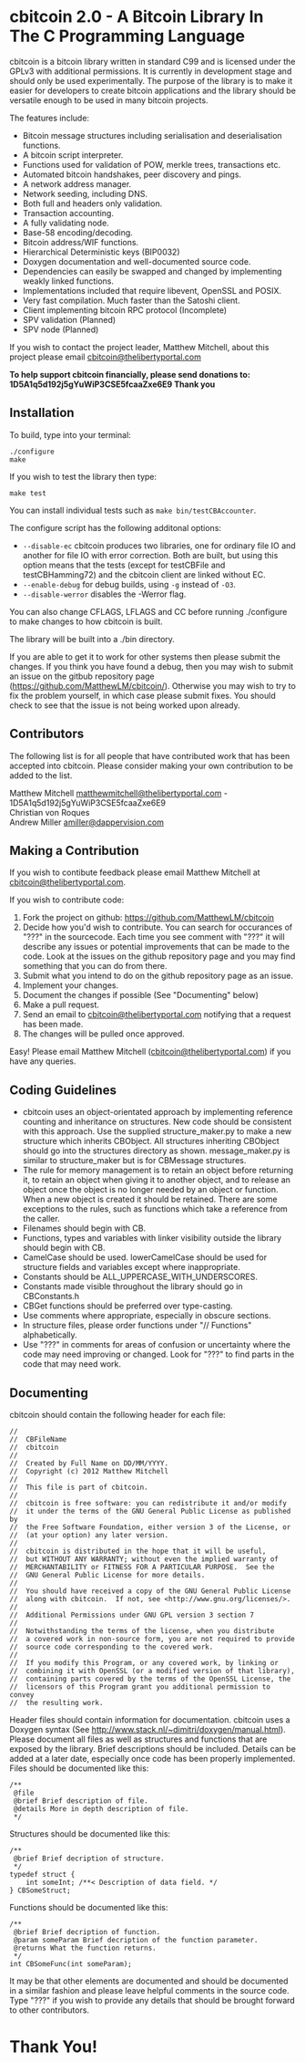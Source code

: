 cbitcoin 2.0 - A Bitcoin Library In The C Programming Language
==========================================================

cbitcoin is a bitcoin library written in standard C99 and is licensed under the GPLv3 with additional permissions. It is currently in development stage and should only be used experimentally. The purpose of the library is to make it easier for developers to create bitcoin applications and the library should be versatile enough to be used in many bitcoin projects.

The features include:

* Bitcoin message structures including serialisation and deserialisation functions.
* A bitcoin script interpreter.
* Functions used for validation of POW, merkle trees, transactions etc.
* Automated bitcoin handshakes, peer discovery and pings.
* A network address manager.
* Network seeding, including DNS.
* Both full and headers only validation.
* Transaction accounting.
* A fully validating node.
* Base-58 encoding/decoding.
* Bitcoin address/WIF functions.
* Hierarchical Deterministic keys (BIP0032)
* Doxygen documentation and well-documented source code.
* Dependencies can easily be swapped and changed by implementing weakly linked functions.
* Implementations included that require libevent, OpenSSL and POSIX.
* Very fast compilation. Much faster than the Satoshi client.
* Client implementing bitcoin RPC protocol (Incomplete)
* SPV validation (Planned)
* SPV node (Planned)

If you wish to contact the project leader, Matthew Mitchell, about this project please email cbitcoin@thelibertyportal.com

**To help support cbitcoin financially, please send donations to: 1D5A1q5d192j5gYuWiP3CSE5fcaaZxe6E9 Thank you**

Installation
------------

To build, type into your terminal:

    ./configure
    make

If you wish to test the library then type:

    make test

You can install individual tests such as `make bin/testCBAccounter`.

The configure script has the following additonal options:

 * `--disable-ec` cbitcoin produces two libraries, one for ordinary file IO and another for file IO with error correction. Both are built, but using this option means that the tests (except for testCBFile and testCBHamming72) and the cbitcoin client are linked without EC.
 * `--enable-debug` for debug builds, using `-g` instead of `-O3`.
 * `--disable-werror` disables the -Werror flag.

You can also change CFLAGS, LFLAGS and CC before running ./configure to make changes to how cbitcoin is built.

The library will be built into a ./bin directory.

If you are able to get it to work for other systems then please submit the changes. If you think you have found a debug, then you may wish to submit an issue on the gitbub repository page (https://github.com/MatthewLM/cbitcoin/). Otherwise you may wish to try to fix the problem yourself, in which case please submit fixes. You should check to see that the issue is not being worked upon already.

Contributors
------------

The following list is for all people that have contributed work that has been accepted into cbitcoin. Please consider making your own contribution to be added to the list.

Matthew Mitchell <matthewmitchell@thelibertyportal.com> - 1D5A1q5d192j5gYuWiP3CSE5fcaaZxe6E9  
Christian von Roques  
Andrew Miller <amiller@dappervision.com>

Making a Contribution
---------------------

If you wish to contibute feedback please email Matthew Mitchell at cbitcoin@thelibertyportal.com.

If you wish to contribute code:

1. Fork the project on github: https://github.com/MatthewLM/cbitcoin
2. Decide how you'd wish to contribute. You can search for occurances of "???" in the sourcecode. Each time you see comment with "???" it will describe any issues or potential improvements that can be made to the code. Look at the issues on the github repository page and you may find something that you can do from there.
3. Submit what you intend to do on the github repository page as an issue.
4. Implement your changes.
5. Document the changes if possible (See "Documenting" below)
6. Make a pull request.
7. Send an email to cbitcoin@thelibertyportal.com notifying that a request has been made.
8. The changes will be pulled once approved.

Easy! Please email Matthew Mitchell (cbitcoin@thelibertyportal.com) if you have any queries.

Coding Guidelines
-----------------

* cbitcoin uses an object-orientated approach by implementing reference counting and inheritance on structures. New code should be consistent with this approach. Use the supplied structure_maker.py to make a new structure which inherits CBObject. All structures inheriting CBObject should go into the structures directory as shown. message_maker.py is similar to structure_maker but is for CBMessage structures.
* The rule for memory management is to retain an object before returning it, to retain an object when giving it to another object, and to release an object once the object is no longer needed by an object or function. When a new object is created it should be retained. There are some exceptions to the rules, such as functions which take a reference from the caller.
* Filenames should begin with CB.
* Functions, types and variables with linker visibility outside the library should begin with CB.
* CamelCase should be used. lowerCamelCase should be used for structure fields and variables except where inappropriate.
* Constants should be ALL_UPPERCASE_WITH_UNDERSCORES.
* Constants made visible throughout the library should go in CBConstants.h
* CBGet functions should be preferred over type-casting.
* Use comments where appropriate, especially in obscure sections.
* In structure files, please order functions under "//  Functions" alphabetically.
* Use "???" in comments for areas of confusion or uncertainty where the code may need improving or changed. Look for "???" to find parts in the code that may need work.

Documenting
-----------

cbitcoin should contain the following header for each file:

	//
	//  CBFileName
	//  cbitcoin
	//
	//  Created by Full Name on DD/MM/YYYY.
	//  Copyright (c) 2012 Matthew Mitchell
	//
	//  This file is part of cbitcoin.
	//
	//  cbitcoin is free software: you can redistribute it and/or modify
	//  it under the terms of the GNU General Public License as published by
	//  the Free Software Foundation, either version 3 of the License, or
	//  (at your option) any later version.
	//  
	//  cbitcoin is distributed in the hope that it will be useful, 
	//  but WITHOUT ANY WARRANTY; without even the implied warranty of
	//  MERCHANTABILITY or FITNESS FOR A PARTICULAR PURPOSE.  See the
	//  GNU General Public License for more details.
	//
	//  You should have received a copy of the GNU General Public License
	//  along with cbitcoin.  If not, see <http://www.gnu.org/licenses/>.
	//
	//  Additional Permissions under GNU GPL version 3 section 7
	//
	//  Notwithstanding the terms of the license, when you distribute
	//  a covered work in non-source form, you are not required to provide
	//  source code corresponding to the covered work.
	//
	//  If you modify this Program, or any covered work, by linking or
	//  combining it with OpenSSL (or a modified version of that library),
	//  containing parts covered by the terms of the OpenSSL License, the
	//  licensors of this Program grant you additional permission to convey
	//  the resulting work.

Header files should contain information for documentation. cbitcoin uses a Doxygen syntax (See http://www.stack.nl/~dimitri/doxygen/manual.html). Please document all files as well as structures and functions that are exposed by the library. Brief descriptions should be included. Details can be added at a later date, especially once code has been properly implemented. Files should be documented like this:

	/**
	 @file
	 @brief Brief description of file.
	 @details More in depth description of file.
	 */

Structures should be documented like this:

	/**
	 @brief Brief decription of structure.
	 */
	typedef struct {
		int someInt; /**< Description of data field. */
	} CBSomeStruct;

Functions should be documented like this:

	/**
	 @brief Brief decription of function.
	 @param someParam Brief decription of the function parameter.
	 @returns What the function returns.
	 */
	int CBSomeFunc(int someParam);
 
It may be that other elements are documented and should be documented in a similar fashion and please leave helpful comments in the source code. Type "???" if you wish to provide any details that should be brought forward to other contributors.

Thank You!
==========
